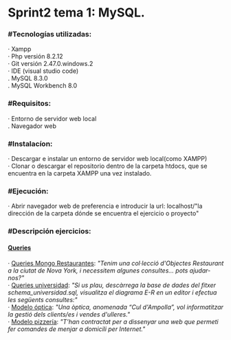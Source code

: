 **<h1>Sprint2 tema 1: MySQL.</h1>**

**<h3>#Tecnologías utilizadas:</h3>**
    · Xampp<br>
    · Php versión 8.2.12<br>
    · Git versión 2.47.0.windows.2<br>
    · IDE (visual studio code)<br>
    . MySQL 8.3.0<br>
    . MySQL Workbench 8.0

**<h3>#Requisitos:</h3>**
    · Entorno de servidor web local<br>
    . Navegador web

**<h3>#Instalacíon:</h3>**
    · Descargar e instalar un entorno de servidor web local(como XAMPP)<br>
    · Clonar o descargar el repositorio dentro de la carpeta htdocs, que se encuentra en la carpeta XAMPP una vez instalado.

**<h3>#Ejecución:</h3>**
    · Abrir navegador web de preferencia e introducir la url: localhost/"la dirección de la carpeta dónde se encuentra el ejercicio o proyecto"

**<h3>#Descripción ejercicios:</h3>**
    <u><h4> Queries </h4></u>
    · <a href="queries/queries_restaurantes.js">Queries Mongo Restaurantes</a>: *"Tenim una col·lecció d'Objectes Restaurant a la ciutat de Nova York, i necessitem algunes consultes... pots ajudar-nos?"*<br>
    · <a href="queries/queries_universidad.sql">Queries universidad</a>: *"Si us plau, descàrrega la base de dades del fitxer schema_universidad.sql, visualitza el diagrama E-R en un editor i efectua les següents consultes:"*<br>
    · <a href="estructura_de_datos/optica_modelo/">Modelo óptica</a>: *"Una òptica, anomenada “Cul d'Ampolla”, vol informatitzar la gestió dels clients/es i vendes d'ulleres."*<br>
    · <a href="estructura_de_datos/pizzeria_modelo/">Modelo pizzería</a>: *"T’han contractat per a dissenyar una web que permeti fer comandes de menjar a domicili per Internet."*<br>
   
    
    